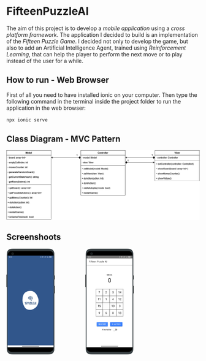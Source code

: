 # FifteenPuzzleAI

The aim of this project is to develop a *mobile application* using a *cross platform framework*. The application I decided to build is an implementation of the *Fifteen Puzzle Game*. I decided not only to develop the game, but also to add an Artificial Intelligence Agent, trained using *Reinforcement Learning*, that can help the player to perform the next move or to play instead of the user for a while. 

## How to run - Web Browser

First of all you need to have installed ionic on your computer. Then type the following command in the terminal inside the project folder to run the application in the web browser:

```bash
npx ionic serve
```

## Class Diagram - MVC Pattern

<img src="img/class_diagram.png">

## Screenshoots

<img src="img/splashscreen/splashscreen_portrait.png" width="25%" style="margin-right:15%">
<img src="img/app/app_portrait.png" width="25%">